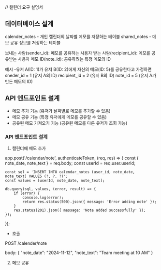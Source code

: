 // 캘린더 요구 설명서

## 데이터베이스 설계
calender_notes - 개인 캘린더의 날짜별 메모를 저장하는 테이블
shared_notes - 메모 공유 정보를 저장하는 테이블

보내는 사람(sender_id): 메모를 공유하는 사용자
받는 사람(recipient_id): 메모를 공유받는 사용자
메모 ID(note_id): 공유하려는 특정 메모의 ID

예시
-유저 A(ID: 1)가 유저 B(ID: 2)에게 자신의 메모(ID: 5)를 공유한다고 가정하면
sneder_id = 1 (유저 A의 ID)
recipient_id = 2 (유저 B의 ID)
note_id = 5 (유저 A가 만든 메모의 ID)


## API 엔드포인트 설계
- 메모 추가 기능 (유저가 날짜별로 메모를 추가할 수 있음)
- 메모 공유 기능 (특정 유저에게 메모를 공유할 수 있음)
- 공유된 메모 가져오기 기능 (공유된 메모를 다른 유저가 조회 가능)

### API 엔드포인트 설계
1. 캘린더에 메모 추가

app.post('/calendar/note', authenticateToken, (req, res) => {
    const { note_date, note_text } = req.body;
    const userId = req.user.userId;

    const sql = 'INSERT INTO calendar_notes (user_id, note_date, note_text) VALUES (?, ?, ?)';
    const values = [userId, note_date, note_text];

    db.query(sql, values, (error, result) => {
        if (error) {
            console.log(error);
            return res.status(500).json({ message: 'Error adding note' });
        }
        res.status(201).json({ message: 'Note added successfully' });
    });
});

- 호출

POST /calender/note

body:
{
    "note_date": "2024-11-12",
    "note_text": "Team meeting at 10 AM"
}


2. 메모 공유



